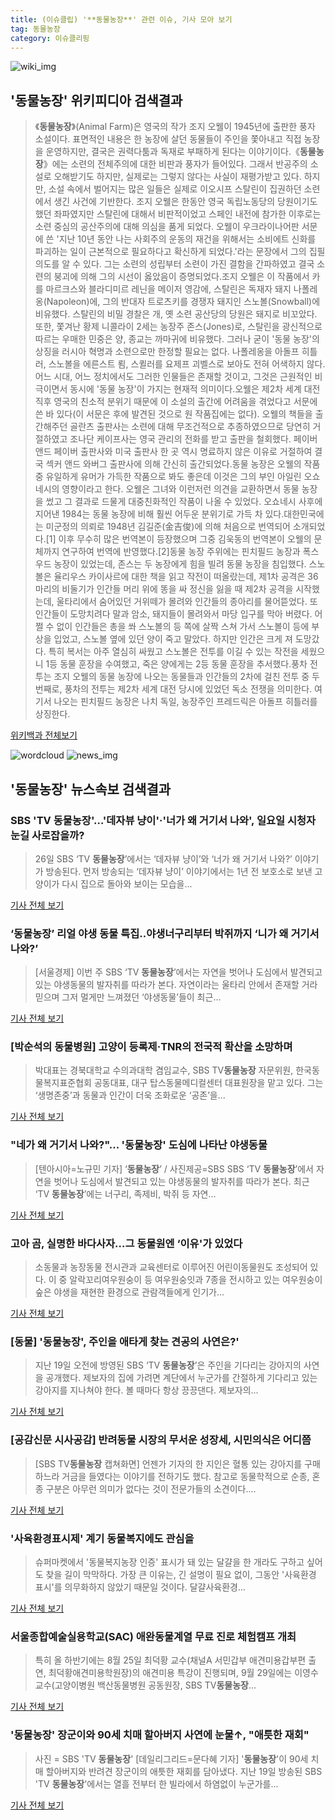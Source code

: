 ```yaml
---
title: (이슈클립) '**동물농장**' 관련 이슈, 기사 모아 보기
tag: 동물농장
category: 이슈클리핑
---
```

![wiki_img](https://user-images.githubusercontent.com/42597476/44503234-41136a80-a6d0-11e8-9071-6fc6418eafe4.png)
## **'**동물농장**'** 위키피디아 검색결과
>《**동물농장**》(Animal Farm)은 영국의 작가 조지 오웰이 1945년에 출판한 풍자 소설이다. 표면적인 내용은 한 농장에 살던 동물들이 주인을 쫓아내고 직접 농장을 운영하지만, 결국은 권력다툼과 독재로 부패하게 된다는 이야기이다.《**동물농장**》에는 소련의 전체주의에 대한 비판과 풍자가 들어있다. 그래서 반공주의 소설로 오해받기도 하지만, 실제로는 그렇지 않다는 사실이 재평가받고 있다. 하지만, 소설 속에서 벌어지는 많은 일들은 실제로 이오시프 스탈린이 집권하던 소련에서 생긴 사건에 기반한다. 조지 오웰은 한동안 영국 독립노동당의 당원이기도 했던 좌파였지만 스탈린에 대해서 비판적이었고 스페인 내전에 참가한 이후로는 소련 중심의 공산주의에 대해 의심을 품게 되었다. 오웰이 우크라이나어판 서문에 쓴 '지난 10년 동안 나는 사회주의 운동의 재건을 위해서는 소비에트 신화를 파괴하는 일이 근본적으로 필요하다고 확신하게 되었다.'라는 문장에서 그의 집필의도를 알 수 있다. 그는 소련의 성립부터 소련이 가진 결함을 간파하였고 결국 소련의 붕괴에 의해 그의 시선이 옳았음이 증명되었다.조지 오웰은 이 작품에서 카를 마르크스와 블라디미르 레닌을 메이저 영감에, 스탈린은 독재자 돼지 나폴레옹(Napoleon)에, 그의 반대자 트로츠키를 경쟁자 돼지인 스노볼(Snowball)에 비유했다. 스탈린의 비밀 경찰은 개, 옛 소련 공산당의 당원은 돼지로 비꼬았다. 또한, 쫓겨난 황제 니콜라이 2세는 농장주 존스(Jones)로, 스탈린을 광신적으로 따르는 우매한 민중은 양, 종교는 까마귀에 비유했다. 그러나 굳이 '동물 농장'의 상징을 러시아 혁명과 소련으로만 한정할 필요는 없다. 나폴레옹을 아돌프 히틀러, 스노볼을 에른스트 룀, 스퀼러를 요제프 괴벨스로 보아도 전혀 어색하지 않다. 어느 시대, 어느 정치에서도 그러한 인물들은 존재할 것이고, 그것은 근원적인 비극이면서 동시에 '동물 농장'이 가지는 현재적 의미이다.오웰은 제2차 세계 대전 직후 영국의 친소적 분위기 때문에 이 소설의 출간에 어려움을 겪었다고 서문에 쓴 바 있다(이 서문은 후에 발견된 것으로 원 작품집에는 없다). 오웰의 책들을 출간해주던 골란츠 출판사는 소련에 대해 무조건적으로 추종하였으므로 당연히 거절하였고 조나단 케이프사는 영국 관리의 전화를 받고 출판을 철회했다. 페이버 앤드 페이버 출판사와 미국 출판사 한 곳 역시 명료하지 않은 이유로 거절하여 결국 섹커 앤드 와버그 출판사에 의해 간신히 출간되었다.동물 농장은 오웰의 작품 중 유일하게 유머가 가득한 작품으로 봐도 좋은데 이것은 그의 부인 아일린 오쇼네시의 영향이라고 한다. 오웰은 그녀와 이런저런 의견을 교환하면서 동물 농장을 썼고 그 결과로 드물게 대중친화적인 작품이 나올 수 있었다. 오쇼네시 사후에 지어낸 1984는 동물 농장에 비해 훨씬 어두운 분위기로 가득 차 있다.대한민국에는 미군정의 의뢰로 1948년 김길준(金吉俊)에 의해 처음으로 번역되어 소개되었다.[1] 이후 무수히 많은 번역본이 등장했으며 그중 김욱동의 번역본이 오웰의 문체까지 연구하여 번역에 반영했다.[2]동물 농장 주위에는 핀치필드 농장과 폭스우드 농장이 있었는데, 존스는 두 농장에게 힘을 빌려 동물 농장을 침입했다. 스노볼은 율리우스 카이사르에 대한 책을 읽고 작전이 떠올랐는데, 제1차 공격은 36마리의 비둘기가 인간들 머리 위에 똥을 싸 정신을 잃을 때 제2차 공격을 시작했는데, 울타리에서 숨어있던 거위떼가 몰려와 인간들의 종아리를 물어뜯었다. 또 인간들이 도망치려다 말과 암소, 돼지들이 몰려와서 마당 입구를 막아 버렸다. 어쩔 수 없이 인간들은 총을 쏴 스노볼의 등 쪽에 살짝 스쳐 가서 스노볼이 등에 부상을 입었고, 스노볼 옆에 있던 양이 죽고 말았다. 하지만 인간은 크게 져 도망갔다. 특히 복서는 아주 열심히 싸웠고 스노볼은 전투를 이길 수 있는 작전을 세웠으니 1등 동물 훈장을 수여했고, 죽은 양에게는 2등 동물 훈장을 추서했다.풍차 전투는 조지 오웰의 동물 농장에 나오는 동물들과 인간들의 2차에 걸친 전투 중 두번째로, 풍차의 전투는 제2차 세계 대전 당시에 있었던 독소 전쟁을 의미한다. 여기서 나오는 핀치필드 농장은 나치 독일, 농장주인 프레드릭은 아돌프 히틀러를 상징한다.

<a href="https://ko.wikipedia.org/wiki/동물농장" target="_blank">위키백과 전체보기</a>

![wordcloud](https://s3.ap-northeast-2.amazonaws.com/lyrics101-wordcloud/2018-08-26-1535243785.png)
![news_img](https://user-images.githubusercontent.com/42597476/44507050-1206f400-a6e4-11e8-8d98-7ffbfebb353f.png)
## **'**동물농장**'** 뉴스속보 검색결과
### SBS 'TV **동물농장**'…'데자뷰 냥이'·'너가 왜 거기서 나와', 일요일 시청자 눈길 사로잡을까?

>26일 SBS ‘TV **동물농장**’에서는 ‘데자뷰 냥이’와 ‘너가 왜 거기서 나와?’ 이야기가 방송된다. 먼저 방송되는 ‘데자뷰 냥이’ 이야기에서는 1년 전 보호소로 보낸 고양이가 다시 집으로 돌아와 보이는 모습을...

<a href="http://www.kookje.co.kr/news2011/asp/newsbody.asp?code=0500&key=20180826.99099011742" target="_blank">기사 전체 보기</a>

### ‘**동물농장**’ 리얼 야생 동물 특집..야생너구리부터 박쥐까지 ‘니가 왜 거기서 나와?’

>[서울경제] 이번 주 SBS ‘TV **동물농장**’에서는 자연을 벗어나 도심에서 발견되고 있는 야생동물의 발자취를 따라가 본다. 자연이라는 울타리 안에서 존재할 거라 믿으며 그저 멀게만 느껴졌던 ‘야생동물’들이 최근...

<a href="http://www.sedaily.com/NewsView/1S3IE0K5RT" target="_blank">기사 전체 보기</a>

### [박순석의 동물병원] 고양이 등록제·TNR의 전국적 확산을 소망하며

>박대표는 경북대학교 수의과대학 겸임교수, SBS TV**동물농장** 자문위원, 한국동물복지표준협회 공동대표, 대구 탑스동물메디컬센터 대표원장을 맡고 있다. 그는 ‘생명존중’과 동물과 인간이 더욱 조화로운 ‘공존’을...

<a href="http://www.upinews.kr/news/newsview.php?ncode=1065582058032482" target="_blank">기사 전체 보기</a>

### "네가 왜 거기서 나와?"... '**동물농장**' 도심에 나타난 야생동물

>[텐아시아=노규민 기자] ‘**동물농장**’ / 사진제공=SBS SBS ‘TV **동물농장**’에서 자연을 벗어나 도심에서 발견되고 있는 야생동물의 발자취를 따라가 본다. 최근 ‘TV **동물농장**’에는 너구리, 족제비, 박쥐 등 자연...

<a href="http://www.tenasia.co.kr/archives/1554494" target="_blank">기사 전체 보기</a>

### 고아 곰, 실명한 바다사자…그 동물원엔 ‘이유'가 있었다

>소동물과 농장동물 전시관과 교육센터로 이루어진 어린이동물원도 조성되어 있다. 이 중 알락꼬리여우원숭이 등 여우원숭잇과 7종을 전시하고 있는 여우원숭이 숲은 야생을 재현한 환경으로 관람객들에게 인기가...

<a href="http://www.hani.co.kr/arti/animalpeople/wild_animal/859174.html" target="_blank">기사 전체 보기</a>

### [동물] '**동물농장**', 주인을 애타게 찾는 견공의 사연은?'

>지난 19일 오전에 방영된 SBS ‘TV **동물농장**’은 주인을 기다리는 강아지의 사연을 공개했다. 제보자의 집에 가려면 계단에서 누군가를 간절하게 기다리고 있는 강아지를 지나쳐야 한다. 볼 때마다 항상 끙끙댄다. 제보자의...

<a href="http://www.mydaily.co.kr/new_yk/html/read.php?newsid=201808211025363026&ext=na" target="_blank">기사 전체 보기</a>

### [공감신문 시사공감] 반려동물 시장의 무서운 성장세, 시민의식은 어디쯤

>[SBS TV**동물농장** 캡쳐화면] 언젠가 기자의 한 지인은 혈통 있는 강아지를 구매하느라 거금을 들였다는 이야기를 전하기도 했다. 참고로 동물학적으로 순종, 혼종 구분은 아무런 의미가 없다는 것이 전문가들의 소견이다....

<a href="http://www.gokorea.kr/news/articleView.html?idxno=50389" target="_blank">기사 전체 보기</a>

### '사육환경표시제' 계기 동물복지에도 관심을

>슈퍼마켓에서 '동물복지농장 인증' 표시가 돼 있는 달걀을 한 개라도 구하고 싶어도 찾을 길이 막막하다. 가장 큰 이유는, 긴 설명이 필요 없이, 그동안 '사육환경 표시'를 의무화하지 않았기 때문일 것이다. 달걀사육환경...

<a href="http://www.ujeil.com/news/articleView.html?idxno=210832" target="_blank">기사 전체 보기</a>

### 서울종합예술실용학교(SAC) 애완동물계열 무료 진로 체험캠프 개최

>특히 올 하반기에는 8월 25일 최덕황 교수(채널A 서민갑부 애견미용갑부편 출연, 최덕황애견미용학원장)의 애견미용 특강이 진행되며, 9월 29일에는 이영수 교수(고양이병원 백산동물병원 공동원장, SBS TV**동물농장**...

<a href="https://www.olchiolchi.com/%ec%84%9c%ec%9a%b8%ec%a2%85%ed%95%a9%ec%98%88%ec%88%a0%ec%8b%a4%ec%9a%a9%ed%95%99%ea%b5%90sac-%ec%95%a0%ec%99%84%eb%8f%99%eb%ac%bc%ea%b3%84%ec%97%b4-%eb%ac%b4%eb%a3%8c-%ec%a7%84%eb%a1%9c-%ec%b2%b4/" target="_blank">기사 전체 보기</a>

### '**동물농장**' 장군이와 90세 치매 할아버지 사연에 눈물↑, "애틋한 재회"

>사진 = SBS 'TV **동물농장**' [데일리그리드=문다혜 기자] '**동물농장**'이 90세 치매 할아버지와 반려견 장군이의 애틋한 재회를 담아냈다. 지난 19일 방송된 SBS 'TV **동물농장**'에서는 열흘 전부터 한 빌라에서 하염없이 누군가를...

<a href="http://www.dailygrid.net/news/articleView.html?idxno=88709" target="_blank">기사 전체 보기</a>


